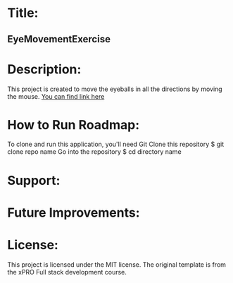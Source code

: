 # Title:
## EyeMovementExercise
# Description:
This project is created to move the eyeballs in all the directions by moving the mouse.
[You can find link here](https://hema35.github.io/EyeMovementExercise/)
# How to Run Roadmap:
To clone and run this application, you'll need Git
Clone this repository $ git clone repo name
Go into the repository $ cd directory name
# Support:
# Future Improvements:
# License:
This project is licensed under the MIT license. The original template is from the xPRO Full stack development course.
